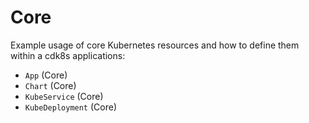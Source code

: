 # Core

Example usage of core Kubernetes resources and how to define them within a cdk8s applications:

- `App` (Core)
- `Chart` (Core)
- `KubeService` (Core)
- `KubeDeployment` (Core)

